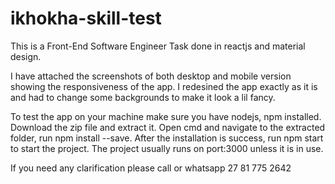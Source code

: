 # ikhokha-skill-test
This is a Front-End Software Engineer Task done in reactjs and material design.

I have attached the screenshots of both desktop and mobile version showing the responsiveness of the app. I redesined the app exactly as it is and had to change some backgrounds to make it look a lil fancy.

To test the app on your machine make sure you have nodejs, npm installed.
Download the zip file and extract it. 
Open cmd and navigate to the extracted folder, run npm install --save.
After the installation is success, run npm start to start the project.
The project usually runs on port:3000 unless it is in use.

If you need any clarification please call or whatsapp 27 81 775 2642
